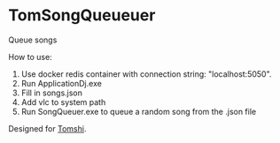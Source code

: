# TomSongQueueuer
Queue songs

How to use:

1. Use docker redis container with connection string: "localhost:5050".
2. Run ApplicationDj.exe
3. Fill in songs.json
4. Add vlc to system path
5. Run SongQueuer.exe to queue a random song from the .json file

Designed for [Tomshi](https://twitch.tv/Tomshi).
